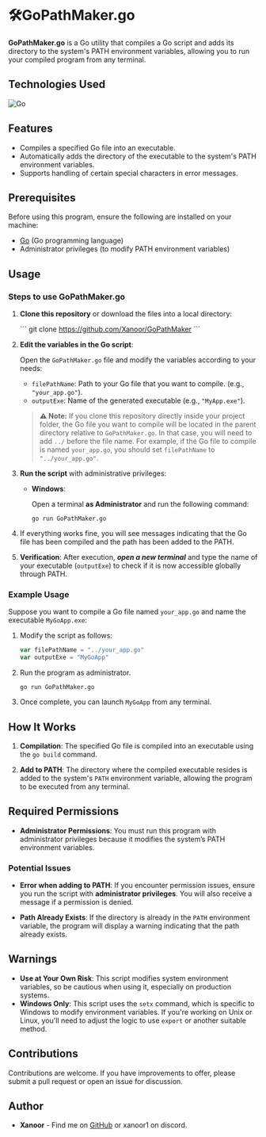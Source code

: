 # 🛠️GoPathMaker.go

**GoPathMaker.go** is a Go utility that compiles a Go script and adds its directory to the system's PATH environment variables, allowing you to run your compiled program from any terminal.

## Technologies Used

![Go](https://img.shields.io/badge/go-%2300ADD8.svg?style=for-the-badge&logo=go&logoColor=white) 

## Features

- Compiles a specified Go file into an executable.
- Automatically adds the directory of the executable to the system's PATH environment variables.
- Supports handling of certain special characters in error messages.

## Prerequisites

Before using this program, ensure the following are installed on your machine:

- [Go](https://golang.org/dl/) (Go programming language)
- Administrator privileges (to modify PATH environment variables)

## Usage

### Steps to use GoPathMaker.go

1. **Clone this repository** or download the files into a local directory:

   \```
   git clone https://github.com/Xanoor/GoPathMaker
   \```


2. **Edit the variables in the Go script**:

   Open the `GoPathMaker.go` file and modify the variables according to your needs:

   - `filePathName`: Path to your Go file that you want to compile. (e.g., `"your_app.go"`).
   - `outputExe`: Name of the generated executable (e.g., `"MyApp.exe"`).

   > **⚠️ Note:** If you clone this repository directly inside your project folder, the Go file you want to compile will be located in the parent directory relative to `GoPathMaker.go`. In that case, you will need to add `../` before the file name. For example, if the Go file to compile is named `your_app.go`, you should set `filePathName` to `"../your_app.go"`.
3. **Run the script** with administrative privileges:

   - **Windows**:
   
     Open a terminal **as Administrator** and run the following command:
     
     ```
     go run GoPathMaker.go
     ```
4. If everything works fine, you will see messages indicating that the Go file has been compiled and the path has been added to the PATH.

5. **Verification**: After execution, ***open a new terminal*** and type the name of your executable (`outputExe`) to check if it is now accessible globally through PATH.



### Example Usage

Suppose you want to compile a Go file named `your_app.go` and name the executable `MyGoApp.exe`:

1. Modify the script as follows:

   ```go
   var filePathName = "../your_app.go"
   var outputExe = "MyGoApp"
   ```

2. Run the program as administrator.

   ```
   go run GoPathMaker.go
   ```

3. Once complete, you can launch `MyGoApp` from any terminal.

## How It Works
   
1. **Compilation**: The specified Go file is compiled into an executable using the `go build` command.

2. **Add to PATH**: The directory where the compiled executable resides is added to the system's `PATH` environment variable, allowing the program to be executed from any terminal.

## Required Permissions

- **Administrator Permissions**: You must run this program with administrator privileges because it modifies the system’s PATH environment variables.

### Potential Issues

- **Error when adding to PATH**: If you encounter permission issues, ensure you run the script with **administrator privileges**. You will also receive a message if a permission is denied.
  
- **Path Already Exists**: If the directory is already in the `PATH` environment variable, the program will display a warning indicating that the path already exists.

## Warnings

- **Use at Your Own Risk**: This script modifies system environment variables, so be cautious when using it, especially on production systems.
- **Windows Only**: This script uses the `setx` command, which is specific to Windows to modify environment variables. If you're working on Unix or Linux, you'll need to adjust the logic to use `export` or another suitable method.

## Contributions

Contributions are welcome. If you have improvements to offer, please submit a pull request or open an issue for discussion.

## Author

- **Xanoor** - Find me on [GitHub](https://github.com/Xanoor) or xanoor1 on discord.
